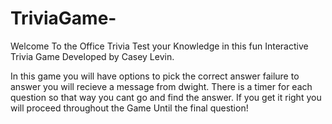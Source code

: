 # TriviaGame-

Welcome To the Office Trivia Test your Knowledge in this fun Interactive Trivia Game Developed by Casey Levin. 

In this game you will have options to pick the correct answer failure to answer you 
will recieve a message from dwight. There is a timer for each question so that way you cant go and find the answer. If you get it right you will proceed throughout the Game Until the final question!

